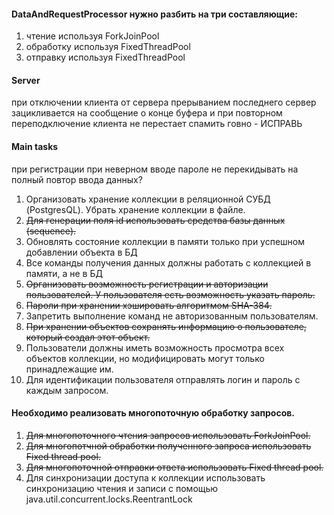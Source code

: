 #### DataAndRequestProcessor нужно разбить на три составляющие:
1) чтение используя ForkJoinPool
2) обработку используя FixedThreadPool
3) отправку используя FixedThreadPool

#### Server
при отключении клиента от сервера прерыванием последнего сервер зацикливается на сообщение о конце буфера и при повторном переподключение клиента не перестает спамить говно - ИСПРАВЬ

#### Main tasks
при регистрации при неверном вводе пароле не перекидывать на полный повтор ввода данных?
1. Организовать хранение коллекции в реляционной СУБД (PostgresQL). Убрать хранение коллекции в файле.
2. ~~Для генерации поля id использовать средства базы данных (sequence).~~
3. Обновлять состояние коллекции в памяти только при успешном добавлении объекта в БД
4. Все команды получения данных должны работать с коллекцией в памяти, а не в БД
5. ~~Организовать возможность регистрации и авторизации пользователей. У пользователя есть возможность указать пароль.~~
6. ~~Пароли при хранении хэшировать алгоритмом SHA-384.~~
7. Запретить выполнение команд не авторизованным пользователям.
8. ~~При хранении объектов сохранять информацию о пользователе, который создал этот объект.~~
9. Пользователи должны иметь возможность просмотра всех объектов коллекции, но модифицировать могут только принадлежащие им.
10. Для идентификации пользователя отправлять логин и пароль с каждым запросом. 

#### Необходимо реализовать многопоточную обработку запросов.

1. ~~Для многопоточного чтения запросов использовать ForkJoinPool.~~
2. ~~Для многопотчной обработки полученного запроса использовать Fixed thread pool.~~
3. ~~Для многопоточной отправки ответа использовать Fixed thread pool.~~
4. Для синхронизации доступа к коллекции использовать синхронизацию чтения и записи с помощью java.util.concurrent.locks.ReentrantLock